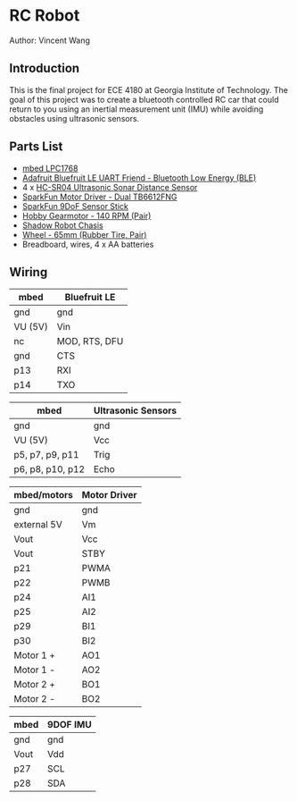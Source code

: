 # RC Robot
Author: Vincent Wang

## Introduction
This is the final project for ECE 4180 at Georgia Institute of Technology. The goal of this project was to create a bluetooth controlled RC car that could return to you using an inertial measurement unit (IMU) while avoiding obstacles using ultrasonic sensors.

## Parts List
* [mbed LPC1768](https://os.mbed.com/platforms/mbed-LPC1768/)
* [Adafruit Bluefruit LE UART Friend - Bluetooth Low Energy (BLE)](https://www.adafruit.com/product/2479#technical-details)
* 4 x [HC-SR04 Ultrasonic Sonar Distance Sensor](https://www.adafruit.com/product/3942)
* [SparkFun Motor Driver - Dual TB6612FNG](https://www.sparkfun.com/products/14450)
* [SparkFun 9DoF Sensor Stick](https://www.sparkfun.com/products/13944)
* [Hobby Gearmotor - 140 RPM (Pair)](https://www.sparkfun.com/products/13302)
* [Shadow Robot Chasis](https://www.sparkfun.com/products/13301)
* [Wheel - 65mm (Rubber Tire, Pair)](https://www.sparkfun.com/products/13259)
* Breadboard, wires, 4 x AA batteries

## Wiring
mbed | Bluefruit LE
------------ | -------------
gnd | gnd
VU (5V) | Vin
nc | MOD, RTS, DFU
gnd | CTS
p13 | RXI
p14 | TXO

mbed | Ultrasonic Sensors
------------ | -------------
gnd | gnd
VU (5V) | Vcc
p5, p7, p9, p11 | Trig
p6, p8, p10, p12 | Echo

mbed/motors | Motor Driver
------------ | -------------
gnd | gnd
external 5V | Vm
Vout | Vcc
Vout | STBY
p21 | PWMA
p22 | PWMB
p24 | AI1
p25 | AI2
p29 | BI1
p30 | BI2
Motor 1 + | AO1
Motor 1 - | AO2
Motor 2 + | BO1
Motor 2 - | BO2

mbed | 9DOF IMU
------------ | -------------
gnd | gnd
Vout | Vdd
p27 | SCL
p28 | SDA

